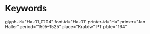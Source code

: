 # Keywords
glyph-id="Ha-01_0204"
font-id="Ha-01"
printer-id="Ha"
printer="Jan Haller"
period="1505–1525"
place="Kraków"
PT plate="164"
